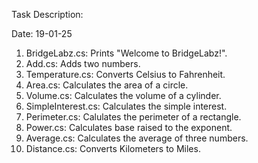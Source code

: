 Task Description:

Date: 19-01-25
1) BridgeLabz.cs: Prints "Welcome to BridgeLabz!".
2) Add.cs: Adds two numbers.
3) Temperature.cs: Converts Celsius to Fahrenheit.
4) Area.cs: Calculates the area of a circle.
5) Volume.cs: Calculates the volume of a cylinder.
6) SimpleInterest.cs: Calculates the simple interest.
7) Perimeter.cs: Calulates the perimeter of a rectangle.
8) Power.cs: Calculates base raised to the exponent.
9) Average.cs: Calculates the average of three numbers.
10) Distance.cs: Converts Kilometers to Miles.
